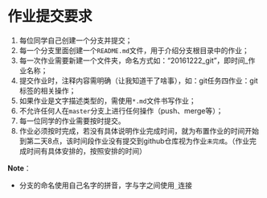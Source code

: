 # 作业提交要求

1. 每位同学自己创建一个分支并提交；
2. 每一个分支里面创建一个`README.md`文件，用于介绍分支根目录中的作业；
3. 每一次作业需要新建一个文件夹，命名方式如：“20161222_git”，即时间_作业名称；
4. 提交作业时，注释内容需明确（让我知道干了啥事），如：git任务四作业：git标签的相关操作；
5. 如果作业是文字描述类型的，需使用`*.md`文件书写作业；
6. 不允许任何人在`master`分支上进行任何操作（push、merge等）；
7. 每一位同学的作业需要按时提交。
8. 作业必须按时完成，若没有具体说明作业完成时间，就为布置作业的时间开始到第二天8点，该时间段作业没有提交到github仓库视为作业`未完成`。（作业完成时间有具体安排的，按照安排的时间）

**Note**：
+ 分支的命名使用自己名字的拼音，字与字之间使用`_`连接
